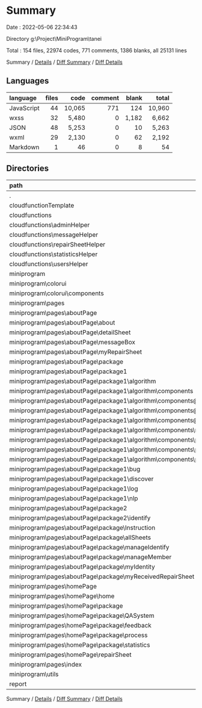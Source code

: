 # Summary

Date : 2022-05-06 22:34:43

Directory g:\Project\MiniProgram\tanei

Total : 154 files,  22974 codes, 771 comments, 1386 blanks, all 25131 lines

Summary / [Details](details.md) / [Diff Summary](diff.md) / [Diff Details](diff-details.md)

## Languages
| language | files | code | comment | blank | total |
| :--- | ---: | ---: | ---: | ---: | ---: |
| JavaScript | 44 | 10,065 | 771 | 124 | 10,960 |
| wxss | 32 | 5,480 | 0 | 1,182 | 6,662 |
| JSON | 48 | 5,253 | 0 | 10 | 5,263 |
| wxml | 29 | 2,130 | 0 | 62 | 2,192 |
| Markdown | 1 | 46 | 0 | 8 | 54 |

## Directories
| path | files | code | comment | blank | total |
| :--- | ---: | ---: | ---: | ---: | ---: |
| . | 154 | 22,974 | 771 | 1,386 | 25,131 |
| cloudfunctionTemplate | 5 | 189 | 0 | 0 | 189 |
| cloudfunctions | 15 | 7,178 | 488 | 24 | 7,690 |
| cloudfunctions\adminHelper | 3 | 1,590 | 127 | 4 | 1,721 |
| cloudfunctions\messageHelper | 3 | 1,506 | 35 | 5 | 1,546 |
| cloudfunctions\repairSheetHelper | 3 | 1,604 | 125 | 5 | 1,734 |
| cloudfunctions\statisticsHelper | 3 | 1,196 | 5 | 4 | 1,205 |
| cloudfunctions\usersHelper | 3 | 1,282 | 196 | 6 | 1,484 |
| miniprogram | 127 | 15,257 | 282 | 1,354 | 16,893 |
| miniprogram\colorui | 6 | 4,286 | 12 | 958 | 5,256 |
| miniprogram\colorui\components | 4 | 75 | 12 | 0 | 87 |
| miniprogram\pages | 116 | 10,481 | 126 | 347 | 10,954 |
| miniprogram\pages\aboutPage | 88 | 8,260 | 96 | 299 | 8,655 |
| miniprogram\pages\aboutPage\about | 4 | 87 | 0 | 2 | 89 |
| miniprogram\pages\aboutPage\detailSheet | 4 | 370 | 0 | 9 | 379 |
| miniprogram\pages\aboutPage\messageBox | 4 | 653 | 7 | 14 | 674 |
| miniprogram\pages\aboutPage\myRepairSheet | 4 | 403 | 1 | 2 | 406 |
| miniprogram\pages\aboutPage\package | 24 | 2,362 | 36 | 29 | 2,427 |
| miniprogram\pages\aboutPage\package1 | 44 | 4,216 | 44 | 239 | 4,499 |
| miniprogram\pages\aboutPage\package1\algorithm | 28 | 3,097 | 3 | 175 | 3,275 |
| miniprogram\pages\aboutPage\package1\algorithm\components | 24 | 2,536 | 3 | 117 | 2,656 |
| miniprogram\pages\aboutPage\package1\algorithm\components\@babel | 2 | 20 | 0 | 2 | 22 |
| miniprogram\pages\aboutPage\package1\algorithm\components\@babel\runtime | 2 | 20 | 0 | 2 | 22 |
| miniprogram\pages\aboutPage\package1\algorithm\components\@babel\runtime\helpers | 2 | 20 | 0 | 2 | 22 |
| miniprogram\pages\aboutPage\package1\algorithm\components\navigation-bar | 4 | 148 | 0 | 16 | 164 |
| miniprogram\pages\aboutPage\package1\algorithm\components\parser | 12 | 700 | 1 | 72 | 773 |
| miniprogram\pages\aboutPage\package1\algorithm\components\parser\audio | 4 | 161 | 0 | 11 | 172 |
| miniprogram\pages\aboutPage\package1\algorithm\components\parser\trees | 4 | 371 | 1 | 54 | 426 |
| miniprogram\pages\aboutPage\package1\bug | 4 | 71 | 20 | 2 | 93 |
| miniprogram\pages\aboutPage\package1\discover | 4 | 421 | 7 | 54 | 482 |
| miniprogram\pages\aboutPage\package1\log | 4 | 126 | 0 | 0 | 126 |
| miniprogram\pages\aboutPage\package1\nlp | 4 | 501 | 14 | 8 | 523 |
| miniprogram\pages\aboutPage\package2 | 4 | 169 | 8 | 4 | 181 |
| miniprogram\pages\aboutPage\package2\identify | 4 | 169 | 8 | 4 | 181 |
| miniprogram\pages\aboutPage\package\Instruction | 4 | 73 | 1 | 2 | 76 |
| miniprogram\pages\aboutPage\package\allSheets | 4 | 389 | 3 | 1 | 393 |
| miniprogram\pages\aboutPage\package\manageIdentify | 4 | 317 | 1 | 4 | 322 |
| miniprogram\pages\aboutPage\package\manageMember | 4 | 353 | 7 | 5 | 365 |
| miniprogram\pages\aboutPage\package\myIdentity | 4 | 712 | 12 | 8 | 732 |
| miniprogram\pages\aboutPage\package\myReceivedRepairSheet | 4 | 518 | 12 | 9 | 539 |
| miniprogram\pages\homePage | 24 | 1,556 | 25 | 31 | 1,612 |
| miniprogram\pages\homePage\home | 4 | 144 | 0 | 6 | 150 |
| miniprogram\pages\homePage\package | 16 | 815 | 20 | 12 | 847 |
| miniprogram\pages\homePage\package\QASystem | 4 | 261 | 7 | 5 | 273 |
| miniprogram\pages\homePage\package\feedback | 4 | 317 | 5 | 2 | 324 |
| miniprogram\pages\homePage\package\process | 4 | 51 | 1 | 0 | 52 |
| miniprogram\pages\homePage\package\statistics | 4 | 186 | 7 | 5 | 198 |
| miniprogram\pages\homePage\repairSheet | 4 | 597 | 5 | 13 | 615 |
| miniprogram\pages\index | 4 | 665 | 5 | 17 | 687 |
| miniprogram\utils | 1 | 241 | 142 | 35 | 418 |
| report | 4 | 111 | 1 | 0 | 112 |

Summary / [Details](details.md) / [Diff Summary](diff.md) / [Diff Details](diff-details.md)